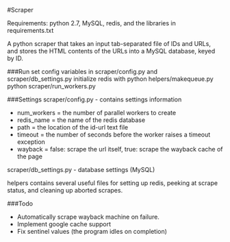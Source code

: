 #Scraper

Requirements: python 2.7, MySQL, redis, and the libraries in requirements.txt

A python scraper that takes an input tab-separated file of IDs and URLs, and stores the HTML contents of the URLs into a MySQL database, keyed by ID.

###Run
set config variables in scraper/config.py and scraper/db_settings.py
initialize redis with python helpers/makequeue.py
python scraper/run_workers.py

###Settings
scraper/config.py - contains settings information

- num_workers = the number of parallel workers to create
- redis_name = the name of the redis database
- path = the location of the id-url text file
- timeout = the number of seconds before the worker raises a timeout exception
- wayback = false: scrape the url itself, true: scrape the wayback cache of the page

scraper/db_settings.py - database settings (MySQL)

helpers contains several useful files for setting up redis, peeking at scrape status, and cleaning up aborted scrapes.

###Todo
- Automatically scrape wayback machine on failure.
- Implement google cache support
- Fix sentinel values (the program idles on completion)

